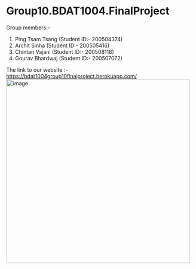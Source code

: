 # Group10.BDAT1004.FinalProject

Group members:-
1) Ping Tsam Tsang (Student ID:- 200504374)
2) Archit Sinha (Student ID:- 200505416)
3) Chintan Vajani (Student ID:- 200508118)
4) Gourav Bhardwaj (Student ID:- 200507072)

The link to our website :- https://bdat1004group10finalproject.herokuapp.com/
<img width="492" alt="image" src="https://user-images.githubusercontent.com/99299138/164872638-5e047dca-5d18-45c7-90b6-0aaccef661f9.png">
